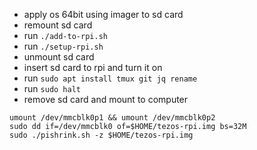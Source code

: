 - apply os 64bit using imager to sd card
- remount sd card
- run `./add-to-rpi.sh`
- run `./setup-rpi.sh`
- unmount sd card
- insert sd card to rpi and turn it on
- run `sudo apt install tmux git jq rename`
- run `sudo halt`
- remove sd card and mount to computer

```
umount /dev/mmcblk0p1 && umount /dev/mmcblk0p2
sudo dd if=/dev/mmcblk0 of=$HOME/tezos-rpi.img bs=32M
sudo ./pishrink.sh -z $HOME/tezos-rpi.img
```
